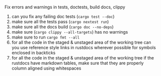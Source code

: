 Fix errors and warnings in tests, doctests, build docs, clippy

1. can you fix any failing doc tests (`cargo test --doc`)
2. make sure all the tests pass (`cargo nextest run`)
3. make sure all the docs build (`cargo doc --no-deps`)
4. make sure (`cargo clippy --all-targets`) has no warnings
5. make sure to run `cargo fmt --all`
6. for all the code in the staged & unstaged area of the working tree can you use reference style
   links in rustdocs wherever possible for symbols enclosed in backticks
7. for all the code in the staged & unstaged area of the working tree if the rustdocs have markdown
   tables, make sure that they are properly column aligned using whitespaces